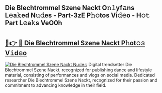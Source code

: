 ## Die Blechtrommel Szene Nackt O𝚗𝚕yf𝚊ns L𝚎a𝚔ed N𝚞𝚍es - Part-3zE P𝚑𝚘tos Vi𝚍𝚎o - H𝚘𝚝 Part L𝚎a𝚔s VeO0h

# <h2><a href="http://kff0htx.oniu.top/?m=Die+Blechtrommel+Szene+Nackt">🔗👉 🔴 Die Blechtrommel Szene Nackt P𝚑ot𝚘𝚜 V𝚒d𝚎o</a></h2>

[![Die Blechtrommel Szene Nackt Nu𝚍e𝚜](https://i.imgur.com/0qMVB7G.gif)](http://kff0htx.oniu.top/?m=Die+Blechtrommel+Szene+Nackt)
Digital trendsetter Die Blechtrommel Szene Nackt, recognized for publishing dance and lifestyle material, consisting of performances and vlogs on social media. Dedicated researcher Die Blechtrommel Szene Nackt, recognized for their passion and commitment to advancing knowledge in their field.  
